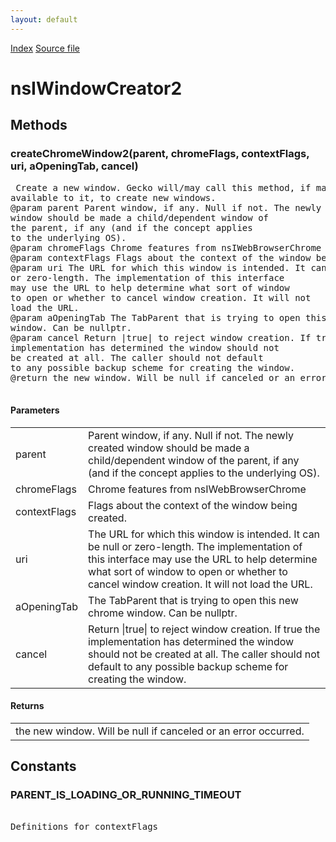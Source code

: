 ```yaml
---
layout: default
---
```

<div id='links'><a href="../index.html">Index</a>
<a href="http://dxr.mozilla.org/mozilla-central/source/embedding/nsIWindowCreator2.idl">Source file</a>
</div>

# nsIWindowCreator2 #

## Methods ##

### createChromeWindow2(parent, chromeFlags, contextFlags, uri, aOpeningTab, cancel) ###
<pre> Create a new window. Gecko will/may call this method, if made  
available to it, to create new windows.  
@param parent Parent window, if any. Null if not. The newly created  
window should be made a child/dependent window of  
the parent, if any (and if the concept applies  
to the underlying OS).  
@param chromeFlags Chrome features from nsIWebBrowserChrome  
@param contextFlags Flags about the context of the window being created.  
@param uri The URL for which this window is intended. It can be null  
or zero-length. The implementation of this interface  
may use the URL to help determine what sort of window  
to open or whether to cancel window creation. It will not  
load the URL.  
@param aOpeningTab The TabParent that is trying to open this new chrome  
window. Can be nullptr.  
@param cancel Return |true| to reject window creation. If true the  
implementation has determined the window should not  
be created at all. The caller should not default  
to any possible backup scheme for creating the window.  
@return the new window. Will be null if canceled or an error occurred.  
  
</pre>
#### Parameters ####

<table>

<tr>
<td>parent</td>
<td>Parent window, if any. Null if not. The newly created  
window should be made a child/dependent window of  
the parent, if any (and if the concept applies  
to the underlying OS).  
</td>
</tr>

<tr>
<td>chromeFlags</td>
<td>Chrome features from nsIWebBrowserChrome  
</td>
</tr>

<tr>
<td>contextFlags</td>
<td>Flags about the context of the window being created.  
</td>
</tr>

<tr>
<td>uri</td>
<td>The URL for which this window is intended. It can be null  
or zero-length. The implementation of this interface  
may use the URL to help determine what sort of window  
to open or whether to cancel window creation. It will not  
load the URL.  
</td>
</tr>

<tr>
<td>aOpeningTab</td>
<td>The TabParent that is trying to open this new chrome  
window. Can be nullptr.  
</td>
</tr>

<tr>
<td>cancel</td>
<td>Return |true| to reject window creation. If true the  
implementation has determined the window should not  
be created at all. The caller should not default  
to any possible backup scheme for creating the window.  
</td>
</tr>

</table>

#### Returns ####

<table>

<tr>
<td>the new window. Will be null if canceled or an error occurred.  
</td>
</tr>

</table>

## Constants ##

### PARENT_IS_LOADING_OR_RUNNING_TIMEOUT ###
<pre>  
Definitions for contextFlags  
  
</pre>